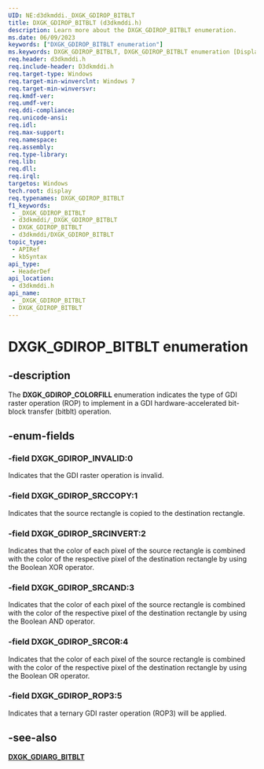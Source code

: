 ```yaml
---
UID: NE:d3dkmddi._DXGK_GDIROP_BITBLT
title: DXGK_GDIROP_BITBLT (d3dkmddi.h)
description: Learn more about the DXGK_GDIROP_BITBLT enumeration.
ms.date: 06/09/2023
keywords: ["DXGK_GDIROP_BITBLT enumeration"]
ms.keywords: DXGK_GDIROP_BITBLT, DXGK_GDIROP_BITBLT enumeration [Display Devices], DXGK_GDIROP_INVALID, DXGK_GDIROP_ROP3, DXGK_GDIROP_SRCAND, DXGK_GDIROP_SRCCOPY, DXGK_GDIROP_SRCINVERT, DXGK_GDIROP_SRCOR, DmEnums_ac0fe82c-71cb-4756-a580-37d138873b2d.xml, _DXGK_GDIROP_BITBLT, d3dkmddi/DXGK_GDIROP_BITBLT, d3dkmddi/DXGK_GDIROP_INVALID, d3dkmddi/DXGK_GDIROP_ROP3, d3dkmddi/DXGK_GDIROP_SRCAND, d3dkmddi/DXGK_GDIROP_SRCCOPY, d3dkmddi/DXGK_GDIROP_SRCINVERT, d3dkmddi/DXGK_GDIROP_SRCOR, display.dxgk_gdirop_bitblt
req.header: d3dkmddi.h
req.include-header: D3dkmddi.h
req.target-type: Windows
req.target-min-winverclnt: Windows 7
req.target-min-winversvr: 
req.kmdf-ver: 
req.umdf-ver: 
req.ddi-compliance: 
req.unicode-ansi: 
req.idl: 
req.max-support: 
req.namespace: 
req.assembly: 
req.type-library: 
req.lib: 
req.dll: 
req.irql: 
targetos: Windows
tech.root: display
req.typenames: DXGK_GDIROP_BITBLT
f1_keywords:
 - _DXGK_GDIROP_BITBLT
 - d3dkmddi/_DXGK_GDIROP_BITBLT
 - DXGK_GDIROP_BITBLT
 - d3dkmddi/DXGK_GDIROP_BITBLT
topic_type:
 - APIRef
 - kbSyntax
api_type:
 - HeaderDef
api_location:
 - d3dkmddi.h
api_name:
 - _DXGK_GDIROP_BITBLT
 - DXGK_GDIROP_BITBLT
---
```


# DXGK_GDIROP_BITBLT enumeration

## -description

The **DXGK_GDIROP_COLORFILL** enumeration indicates the type of GDI raster operation (ROP) to implement in a GDI hardware-accelerated bit-block transfer (bitblt) operation.

## -enum-fields

### -field DXGK_GDIROP_INVALID:0

Indicates that the GDI raster operation is invalid.

### -field DXGK_GDIROP_SRCCOPY:1

Indicates that the source rectangle is copied to the destination rectangle.

### -field DXGK_GDIROP_SRCINVERT:2

Indicates that the color of each pixel of the source rectangle is combined with the color of the respective pixel of the destination rectangle by using the Boolean XOR operator.

### -field DXGK_GDIROP_SRCAND:3

Indicates that the color of each pixel of the source rectangle is combined with the color of the respective pixel of the destination rectangle by using the Boolean AND operator.

### -field DXGK_GDIROP_SRCOR:4

Indicates that the color of each pixel of the source rectangle is combined with the color of the respective pixel of the destination rectangle by using the Boolean OR operator.

### -field DXGK_GDIROP_ROP3:5

Indicates that a ternary GDI raster operation (ROP3) will be applied.

## -see-also

[**DXGK_GDIARG_BITBLT**](ns-d3dkmddi-_dxgk_gdiarg_bitblt.md)

